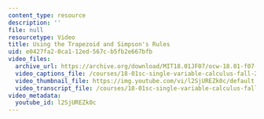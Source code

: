 ```yaml
---
content_type: resource
description: ''
file: null
resourcetype: Video
title: Using the Trapezoid and Simpson's Rules
uid: e0427fa2-0ca1-12ed-567c-b5fb2e667bfb
video_files:
  archive_url: https://archive.org/download/MIT18.01JF07/ocw-18.01-f07-lec24_300k.mp4
  video_captions_file: /courses/18-01sc-single-variable-calculus-fall-2010/2e980383c0655caaaae44bc737540aa9_l2SjUREZk0c.vtt
  video_thumbnail_file: https://img.youtube.com/vi/l2SjUREZk0c/default.jpg
  video_transcript_file: /courses/18-01sc-single-variable-calculus-fall-2010/2de2a6174f673eea279af5e12ad18ceb_l2SjUREZk0c.pdf
video_metadata:
  youtube_id: l2SjUREZk0c
---
```

